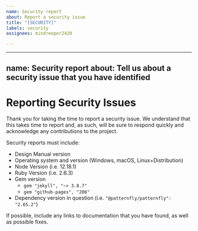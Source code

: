 ```yaml
---
name: Security report
about: Report a security issue
title: "[SECURITY]"
labels: security
assignees: mindreeper2420

---
```


---
name: Security report
about: Tell us about a security issue that you have identified
---
# Reporting Security Issues

Thank you for taking the time to report a security issue. We understand that this takes time to report and, as such, will be sure to respond quickly and acknowledge any contributions to the project.

Security reports must include:

- Design Manual version
- Operating system and version (Windows, macOS, Linux+Distribution)
- Node Version (i.e. 12.18.1)
- Ruby Version (i.e. 2.6.3)
- Gem version
  - `gem "jekyll", "~> 3.8.7"`
  - `gem "github-pages", "206"`
- Dependency version in question (i.e. `"@patternfly/patternfly": "2.65.2"`)

If possible, include any links to documentation that you have found, as well as possible fixes.
